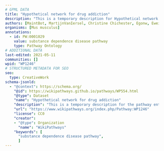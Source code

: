 ```yaml
---
# GPML DATA
title: "Hypothetical network for drug addiction"
description: "This is a temporary description for Hypothetical network for drug addiction"
authors: [MaintBot, MartijnVanIersel, Christine Chichester, Egonw, Eweitz]
organisms: [Mus musculus]
annotations:
  - id: PW:0001029
    value: substance dependence disease pathway
    type: Pathway Ontology
# ADDITIONAL DATA
last-edited: 2021-05-11
communities: []
wpid: "WP1246"
# STRUCTURED METADATA FOR SEO
seo:
  type: CreativeWork
schema-jsonld:
  - "@context": https://schema.org/
    "@id": https://wikipathways.github.io/pathways/WP554.html
    "@type": Dataset
    "name": "Hypothetical network for drug addiction"
    "description": "This is a temporary description for the pathway entitled: Hypothetical network for drug addiction"
    "url": "https://www.wikipathways.org/index.php/Pathway:WP1246"
    "license": CC0
    "creator":
    - "@type": Organization
      "name": "WikiPathways"
    "keywords": [
      "substance dependence disease pathway",
      ]
---
```

